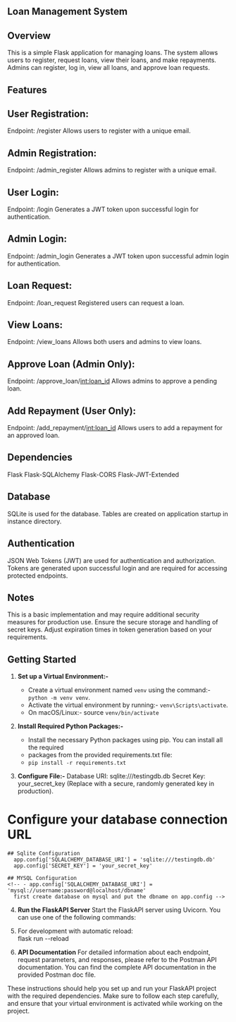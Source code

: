 ## Loan Management System
## Overview
This is a simple Flask application for managing loans. The system allows users to register, request loans, view their loans, and make repayments. Admins can register, log in, view all loans, and approve loan requests.

## Features
## User Registration:
Endpoint: /register
Allows users to register with a unique email.

## Admin Registration:
Endpoint: /admin_register
Allows admins to register with a unique email.

## User Login:
Endpoint: /login
Generates a JWT token upon successful login for authentication.

## Admin Login:
Endpoint: /admin_login
Generates a JWT token upon successful admin login for authentication.

## Loan Request:
Endpoint: /loan_request
Registered users can request a loan.

## View Loans:
Endpoint: /view_loans
Allows both users and admins to view loans.

## Approve Loan (Admin Only):
Endpoint: /approve_loan/<int:loan_id>
Allows admins to approve a pending loan.

## Add Repayment (User Only):
Endpoint: /add_repayment/<int:loan_id>
Allows users to add a repayment for an approved loan.

## Dependencies
Flask
Flask-SQLAlchemy
Flask-CORS
Flask-JWT-Extended

## Database
SQLite is used for the database.
Tables are created on application startup in instance directory.

## Authentication
JSON Web Tokens (JWT) are used for authentication and authorization.
Tokens are generated upon successful login and are required for accessing protected endpoints.

## Notes
This is a basic implementation and may require additional security measures for production use.
Ensure the secure storage and handling of secret keys.
Adjust expiration times in token generation based on your requirements.

## Getting Started

1. **Set up a Virtual Environment:-**
    - Create a virtual environment named `venv` using the command:- `python -m venv venv`.
    - Activate the virtual environment by running:- `venv\Scripts\activate`.
    - On macOS/Linux:- source `venv/bin/activate`

2. **Install Required Python Packages:-**
    - Install the necessary Python packages using pip. You can install all the required 
    - packages from the provided requirements.txt file:
    - `pip install -r requirements.txt`

3. **Configure File:-**
    Database URI: sqlite:///testingdb.db
    Secret Key: your_secret_key (Replace with a secure, randomly generated key in production).

  # Configure your database connection URL

    ## Sqlite Configuration
      app.config['SQLALCHEMY_DATABASE_URI'] = 'sqlite:///testingdb.db'
      app.config['SECRET_KEY'] = 'your_secret_key'

    ## MYSQL Configuration
    <!-- - app.config['SQLALCHEMY_DATABASE_URI'] = 'mysql://username:password@localhost/dbname'
      first create database on mysql and put the dbname on app.config -->

4. **Run the FlaskAPI Server**
 Start the FlaskAPI server using Uvicorn. You can use one of the following commands:
  1. For development with automatic reload:   
     flask run --reload

5. **API Documentation**
   For detailed information about each endpoint, request parameters, and responses, please refer to the Postman API documentation. You can find the complete API documentation in the provided Postman doc file.
    

 These instructions should help you set up and run your FlaskAPI project with the required dependencies. 
 Make sure to follow each step carefully, 
 and ensure that your virtual environment is activated while working on the project.




